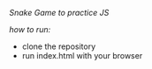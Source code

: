 _Snake Game to practice JS_

_how to run:_

* clone the repository
* run index.html with your browser
